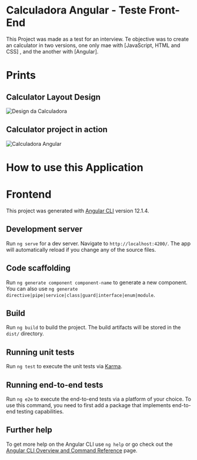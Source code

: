 # Calculadora Angular - Teste Front-End

This Project was made as a test for an interview. Te objective was to create an calculator in two versions, one only mae with [JavaScript, HTML and CSS] , and the another with [Angular].

# Prints
## Calculator Layout Design
![Design da Calculadora](https://user-images.githubusercontent.com/48125875/129624606-13aa0332-e1e6-4158-aa7e-f5a7b80e7b84.png)

## Calculator project in action
![Calculadora Angular](https://user-images.githubusercontent.com/48125875/129624807-e754ae98-2a14-447b-9845-1b0ce9433c3c.png)


# How to use this Application
# Frontend

This project was generated with [Angular CLI](https://github.com/angular/angular-cli) version 12.1.4.

## Development server

Run `ng serve` for a dev server. Navigate to `http://localhost:4200/`. The app will automatically reload if you change any of the source files.

## Code scaffolding

Run `ng generate component component-name` to generate a new component. You can also use `ng generate directive|pipe|service|class|guard|interface|enum|module`.

## Build

Run `ng build` to build the project. The build artifacts will be stored in the `dist/` directory.

## Running unit tests

Run `ng test` to execute the unit tests via [Karma](https://karma-runner.github.io).

## Running end-to-end tests

Run `ng e2e` to execute the end-to-end tests via a platform of your choice. To use this command, you need to first add a package that implements end-to-end testing capabilities.

## Further help

To get more help on the Angular CLI use `ng help` or go check out the [Angular CLI Overview and Command Reference](https://angular.io/cli) page.
